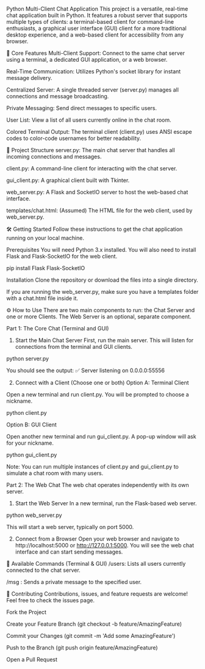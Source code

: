 Python Multi-Client Chat Application
This project is a versatile, real-time chat application built in Python. It features a robust server that supports multiple types of clients: a terminal-based client for command-line enthusiasts, a graphical user interface (GUI) client for a more traditional desktop experience, and a web-based client for accessibility from any browser.

🌟 Core Features
Multi-Client Support: Connect to the same chat server using a terminal, a dedicated GUI application, or a web browser.

Real-Time Communication: Utilizes Python's socket library for instant message delivery.

Centralized Server: A single threaded server (server.py) manages all connections and message broadcasting.

Private Messaging: Send direct messages to specific users.

User List: View a list of all users currently online in the chat room.

Colored Terminal Output: The terminal client (client.py) uses ANSI escape codes to color-code usernames for better readability.

📂 Project Structure
server.py: The main chat server that handles all incoming connections and messages.

client.py: A command-line client for interacting with the chat server.

gui_client.py: A graphical client built with Tkinter.

web_server.py: A Flask and SocketIO server to host the web-based chat interface.

templates/chat.html: (Assumed) The HTML file for the web client, used by web_server.py.

🛠️ Getting Started
Follow these instructions to get the chat application running on your local machine.

Prerequisites
You will need Python 3.x installed. You will also need to install Flask and Flask-SocketIO for the web client.

pip install Flask Flask-SocketIO

Installation
Clone the repository or download the files into a single directory.

If you are running the web_server.py, make sure you have a templates folder with a chat.html file inside it.

⚙️ How to Use
There are two main components to run: the Chat Server and one or more Clients. The Web Server is an optional, separate component.

Part 1: The Core Chat (Terminal and GUI)
1. Start the Main Chat Server
First, run the main server. This will listen for connections from the terminal and GUI clients.

python server.py

You should see the output: ✅ Server listening on 0.0.0.0:55556

2. Connect with a Client (Choose one or both)
Option A: Terminal Client

Open a new terminal and run client.py. You will be prompted to choose a nickname.

python client.py

Option B: GUI Client

Open another new terminal and run gui_client.py. A pop-up window will ask for your nickname.

python gui_client.py

Note: You can run multiple instances of client.py and gui_client.py to simulate a chat room with many users.

Part 2: The Web Chat
The web chat operates independently with its own server.

1. Start the Web Server
In a new terminal, run the Flask-based web server.

python web_server.py

This will start a web server, typically on port 5000.

2. Connect from a Browser
Open your web browser and navigate to http://localhost:5000 or http://127.0.0.1:5000. You will see the web chat interface and can start sending messages.

📜 Available Commands (Terminal & GUI)
/users: Lists all users currently connected to the chat server.

/msg <nickname> <message>: Sends a private message to the specified user.

🤝 Contributing
Contributions, issues, and feature requests are welcome! Feel free to check the issues page.

Fork the Project

Create your Feature Branch (git checkout -b feature/AmazingFeature)

Commit your Changes (git commit -m 'Add some AmazingFeature')

Push to the Branch (git push origin feature/AmazingFeature)

Open a Pull Request
